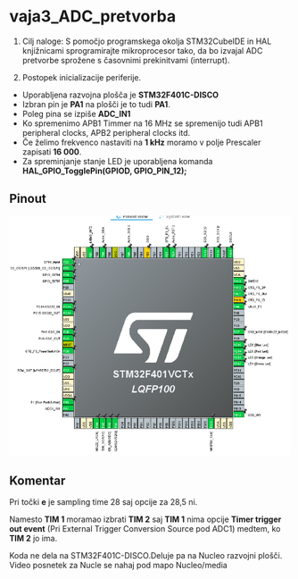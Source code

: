 # vaja3_ADC_pretvorba

1. Cilj naloge: S pomočjo programskega okolja STM32CubeIDE in HAL knjižnicami sprogramirajte mikroprocesor tako, da bo izvajal ADC pretvorbe sprožene s časovnimi prekinitvami (interrupt).

2. Postopek inicializacije periferije.  
  - Uporabljena razvojna plošča je **STM32F401C-DISCO**
  - Izbran pin je **PA1** na plošči je to tudi **PA1**.  
  - Poleg pina se izpiše **ADC_IN1**
  - Ko spremenimo APB1 Timmer na 16 MHz se spremenijo tudi  APB1 peripheral clocks, APB2 peripheral clocks itd.
  - Če želimo frekvenco nastaviti na **1 kHz** moramo v polje Prescaler zapisati **16 000**.
  - Za spreminjanje stanje LED je uporabljena komanda **HAL_GPIO_TogglePin(GPIOD, GPIO_PIN_12);**

## Pinout

![Pinout](media/Posnetek%20zaslona%202022-10-07%20102403.png)








## Komentar
Pri točki **e** je sampling time 28 saj opcije za 28,5 ni.  

Namesto **TIM 1** moramao izbrati **TIM 2** saj **TIM 1** nima opcije **Timer trigger out event** (Pri External Trigger Conversion Source pod ADC1) medtem, ko **TIM 2** jo ima.

Koda ne dela na STM32F401C-DISCO.Deluje pa na Nucleo razvojni plošči. Video posnetek za Nucle se nahaj pod mapo Nucleo/media